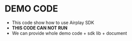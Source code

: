# DEMO CODE  
* This code show how to use Airplay SDK                  
* **THIS CODE CAN NOT RUN**             
* We can provide whole demo code + sdk lib + document                                  
  

